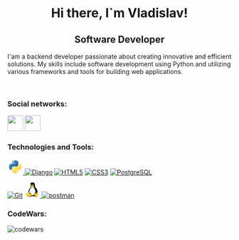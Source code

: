 <h1 align="center">Hi there, I`m Vladislav!</h1>
<h2 align="center"> Software Developer </h2>

I'am a backend developer passionate about creating innovative and efficient solutions. My skills include software development using Python and utilizing various frameworks and tools for building web applications.

<br>

<h3 align="left">Social networks:</h3>

<p align="left">
  <a href="https://www.linkedin.com/in/vladislav-lee-0a99a9274/" target="_blank"><img src="https://raw.githubusercontent.com/danielcranney/readme-generator/main/public/icons/socials/linkedin.svg" width="35" height="35" /></a>
  <a href="https://www.instagram.com/leevladislove/" target="_blank"><img
src="https://raw.githubusercontent.com/danielcranney/readme-generator/main/public/icons/socials/instagram.svg" width="35" height="35" /></a>
</p>

<h3 align="left">Technologies and Tools:</h3>

<p align="left">
  <a href="https://www.python.org" target="_blank" rel="noreferrer"> <img src="https://raw.githubusercontent.com/devicons/devicon/master/icons/python/python-original.svg" alt="python" width="35" height="35"/> </a>
  <a href="https://www.djangoproject.com/" target="_blank" rel="noreferrer"><img src="https://raw.githubusercontent.com/danielcranney/readme-generator/main/public/icons/skills/django-colored.svg" width="35" height="35" alt="Django" /></a> 
  <a href="https://developer.mozilla.org/en-US/docs/Glossary/HTML5" target="_blank" rel="noreferrer"><img src="https://raw.githubusercontent.com/danielcranney/readme-generator/main/public/icons/skills/html5-colored.svg" width="35" height="35" alt="HTML5" /></a>
  <a href="https://www.w3.org/TR/CSS/#css" target="_blank" rel="noreferrer"><img src="https://raw.githubusercontent.com/danielcranney/readme-generator/main/public/icons/skills/css3-colored.svg" width="35" height="35" alt="CSS3" /></a>
  <a href="https://www.postgresql.org/" target="_blank" rel="noreferrer"><img src="https://raw.githubusercontent.com/danielcranney/readme-generator/main/public/icons/skills/postgresql-colored.svg" width="35" height="35" alt="PostgreSQL" /></a>
</p>

<p align="left">
  <a href="https://git-scm.com/" target="_blank" rel="noreferrer"><img src="https://raw.githubusercontent.com/danielcranney/readme-generator/main/public/icons/skills/git-colored.svg" width="35" height="35" alt="Git" /></a>
  <a href="https://www.linux.org/" target="_blank" rel="noreferrer"> <img src="https://raw.githubusercontent.com/devicons/devicon/master/icons/linux/linux-original.svg" alt="linux" width="35" height="35"/> </a>
  <a href="https://postman.com" target="_blank" rel="noreferrer"> <img src="https://www.vectorlogo.zone/logos/getpostman/getpostman-icon.svg" alt="postman" width="35" height="35"/> </a>
</p>

<h3 align="left">CodeWars:</h3>

![codewars](https://www.codewars.com/users/Leevladislove/badges/small)
